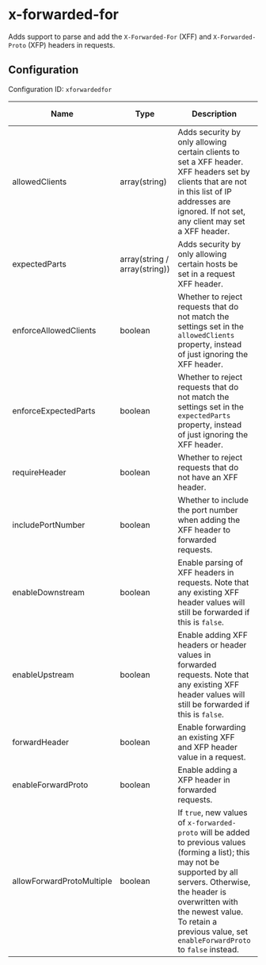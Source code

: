 # x-forwarded-for

Adds support to parse and add the `X-Forwarded-For` (XFF) and `X-Forwarded-Proto` (XFP) headers in requests.


## Configuration

Configuration ID: `xforwardedfor`

| Name | Type | Description | Required | Default value |
| --- | --- | --- | --- | --- |
| allowedClients | array(string) | Adds security by only allowing certain clients to set a XFF header. XFF headers set by clients that are not in this list of IP addresses are ignored. If not set, any client may set a XFF header. | no | `null` |
| expectedParts | array(string / array(string)) | Adds security by only allowing certain hosts be set in a request XFF header. | no | `null` |
| enforceAllowedClients | boolean | Whether to reject requests that do not match the settings set in the `allowedClients` property, instead of just ignoring the XFF header. | no | `false` |
| enforceExpectedParts | boolean | Whether to reject requests that do not match the settings set in the `expectedParts` property, instead of just ignoring the XFF header. | no | `false` |
| requireHeader | boolean | Whether to reject requests that do not have an XFF header. | no | `false` |
| includePortNumber | boolean | Whether to include the port number when adding the XFF header to forwarded requests. | no | `false` |
| enableDownstream | boolean | Enable parsing of XFF headers in requests. Note that any existing XFF header values will still be forwarded if this is `false`. | no | `true` |
| enableUpstream | boolean | Enable adding XFF headers or header values in forwarded requests. Note that any existing XFF header values will still be forwarded if this is `false`. | no | `true` |
| forwardHeader | boolean | Enable forwarding an existing XFF and XFP header value in a request. | no | `true` |
| enableForwardProto | boolean | Enable adding a XFP header in forwarded requests. | no | `true` |
| allowForwardProtoMultiple | boolean | If `true`, new values of `x-forwarded-proto` will be added to previous values (forming a list); this may not be supported by all servers. Otherwise, the header is overwritten with the newest value. To retain a previous value, set `enableForwardProto` to `false` instead. | no | `true` |

